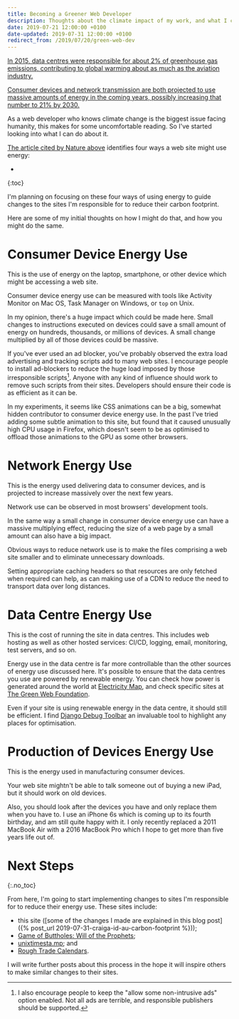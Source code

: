 ```yaml
---
title: Becoming a Greener Web Developer
description: Thoughts about the climate impact of my work, and what I can do about that impact.
date: 2019-07-21 12:00:00 +0100
date-updated: 2019-07-31 12:00:00 +0100
redirect_from: /2019/07/20/green-web-dev
---
```


[In 2015, data centres were responsible for about 2% of greenhouse gas emissions, contributing to global warming about as much as the aviation industry.](https://www.theguardian.com/environment/2015/sep/25/server-data-centre-emissions-air-travel-web-google-facebook-greenhouse-gas)

[Consumer devices and network transmission are both projected to use massive amounts of energy in the coming years, possibly increasing that number to 21% by 2030.](https://www.nature.com/articles/d41586-018-06610-y)

As a web developer who knows climate change is the biggest issue facing humanity, this makes for some uncomfortable reading. So I've started looking into what I can do about it.

[The article cited by Nature above](https://www.mdpi.com/2078-1547/6/1/117/htm) identifies four ways a web site might use energy:

* 
{:toc}


I'm planning on focusing on these four ways of using energy to guide changes to the sites I'm responsible for to reduce their carbon footprint.

Here are some of my initial thoughts on how I might do that, and how you might do the same.


# Consumer Device Energy Use

This is the use of energy on the laptop, smartphone, or other device which might be accessing a web site.

Consumer device energy use can be measured with tools like Activity Monitor on Mac OS, Task Manager on Windows, or `top` on Unix.

In my opinion, there's a huge impact which could be made here. Small changes to instructions executed on devices could save a small amount of energy on hundreds, thousands, or millions of devices. A small change multiplied by all of those devices could be massive.

If you've ever used an ad blocker, you've probably observed the extra load advertising and tracking scripts add to many web sites. I encourage people to install ad-blockers to reduce the huge load imposed by those irresponsible scripts[^dont-block-everything]. Anyone with any kind of influence should work to remove such scripts from their sites. Developers should ensure their code is as efficient as it can be.

In my experiments, it seems like CSS animations can be a big, somewhat hidden contributor to consumer device energy use. In the past I've tried adding some subtle animation to this site, but found that it caused unusually high CPU usage in Firefox, which doesn't seem to be as optimised to offload those animations to the GPU as some other browsers. 


# Network Energy Use

This is the energy used delivering data to consumer devices, and is projected to increase massively over the next few years.

Network use can be observed in most browsers' development tools.

In the same way a small change in consumer device energy use can have a massive multiplying effect, reducing the size of a web page by a small amount can also have a big impact.

Obvious ways to reduce network use is to make the files comprising a web site smaller and to eliminate unnecessary downloads.

Setting appropriate caching headers so that resources are only fetched when required can help, as can making use of a CDN to reduce the need to transport data over long distances.


# Data Centre Energy Use

This is the cost of running the site in data centres. This includes web hosting as well as other hosted services: CI/CD, logging, email, monitoring, test servers, and so on.

Energy use in the data centre is far more controllable than the other sources of energy use discussed here. It's possible to ensure that the data centres you use are powered by renewable energy. You can check how power is generated around the world at [Electricity Map](https://www.electricitymap.org), and check specific sites at [The Green Web Foundation](https://www.thegreenwebfoundation.org).

Even if your site is using renewable energy in the data centre, it should still be efficient. I find [Django Debug Toolbar](https://django-debug-toolbar.readthedocs.io/) an invaluable tool to highlight any places for optimisation.


# Production of Devices Energy Use

This is the energy used in manufacturing consumer devices.

Your web site mightn't be able to talk someone out of buying a new iPad, but it should work on old devices.

Also, you should look after the devices you have and only replace them when you have to. I use an iPhone 6s which is coming up to its fourth birthday, and am still quite happy with it. I only recently replaced a 2011 MacBook Air with a 2016 MacBook Pro which I hope to get more than five years life out of.


# Next Steps
{:.no_toc}

From here, I'm going to start implementing changes to sites I'm responsible for to reduce their energy use. These sites include:

 * this site ([some of the changes I made are explained in this blog post]({% post_url 2019-07-31-craiga-id-au-carbon-footprint %}));
 * [Game of Buttholes: Will of the Prophets](http://gagh.biz/game);
 * [unixtimesta.mp](https://www.unixtimesta.mp); and
 * [Rough Trade Calendars](https://rough-trade-calendar.herokuapp.com).

I will write further posts about this process in the hope it will inspire others to make similar changes to their sites.


[^dont-block-everything]: I also encourage people to keep the "allow some non-intrusive ads" option enabled. Not all ads are terrible, and responsible publishers should be supported.

